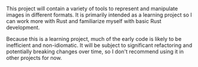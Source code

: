 This project will contain a variety of tools to represent and manipulate images in different formats. It is primarily intended as a learning project so I can work more with Rust and familiarize myself with basic Rust development.

Because this is a learning project, much of the early code is likely to be inefficient and non-idiomatic. It will be subject to significant refactoring and potentially breaking changes over time, so I don't recommend using it in other projects for now.
